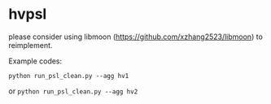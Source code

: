# hvpsl
please consider using libmoon (https://github.com/xzhang2523/libmoon) to reimplement.

Example codes:

`
  python run_psl_clean.py --agg hv1 
`

or
`
  python run_psl_clean.py --agg hv2 
`


